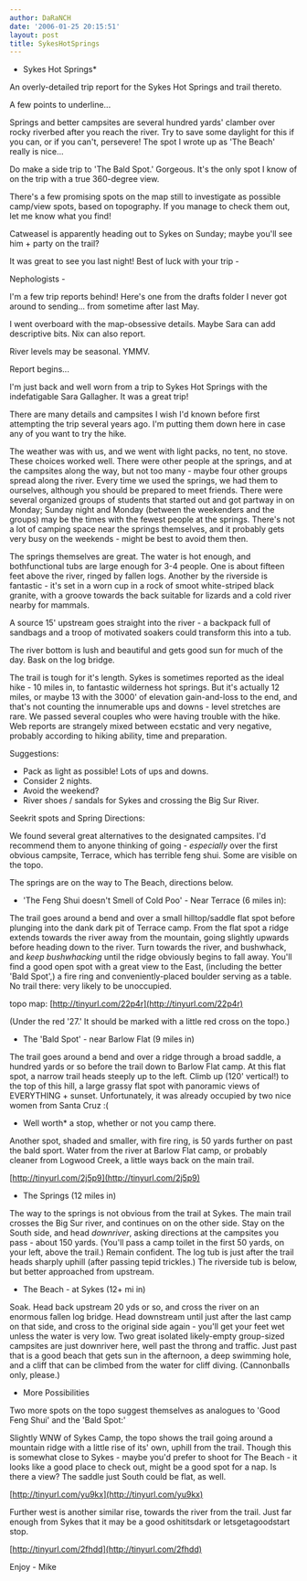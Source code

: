 ```yaml
---
author: DaRaNCH
date: '2006-01-25 20:15:51'
layout: post
title: SykesHotSprings
---
```


* Sykes Hot Springs*

An overly-detailed trip report for the Sykes Hot Springs and trail thereto.


A few points to underline...

Springs and better campsites are several hundred yards' clamber over rocky riverbed after you reach the river.  Try to save some daylight for this if you can, or if you can't, persevere!  The spot I wrote up as 'The Beach' really is nice...

Do make a side trip to 'The Bald Spot.'  Gorgeous.  It's the only spot I know of on the trip with a true 360-degree view.

There's a few promising spots on the map still to investigate as possible camp/view spots, based on topography.  If you manage to check them out, let me know what you find!

Catweasel is apparently heading out to Sykes on Sunday; maybe you'll see him + party on the trail?

It was great to see you last night!  Best of luck with your trip -



<report follows>





Nephologists -

I'm a few trip reports behind!  Here's one from the drafts folder I
never got around to sending... from sometime after last May.

I went overboard with the map-obsessive details.  Maybe Sara can add
descriptive bits.  Nix can also report.

River levels may be seasonal.  YMMV.

Report begins...


I'm just back and well worn from a trip to Sykes Hot Springs with the indefatigable Sara Gallagher.  It was a great trip!

There are many details and campsites I wish I'd known before first attempting the trip several years ago.  I'm putting them down here in case any of you want to try the hike.

The weather was with us, and we went with light packs, no tent, no stove.  These choices worked well.  There were other people at the springs, and at the campsites along the way, but not too many - maybe four other groups spread along the river.  Every time we used the springs, we had them to ourselves, although you should be prepared to meet friends.  There were several organized groups of students that started out and got partway in on Monday; Sunday night and Monday (between the weekenders and the groups) may be the times with the fewest people at the springs.  There's not a lot of camping space near
the springs themselves, and it probably gets very busy on the weekends - might be best to avoid them then.

The springs themselves are great.  The water is hot enough, and bothfunctional tubs are large enough for 3-4 people.  One is about fifteen feet above the river, ringed by fallen logs.  Another by the riverside is fantastic - it's set in a worn cup in a rock of smoot white-striped black granite, with a groove towards the back suitable for lizards and
a cold river nearby for mammals.

A source 15' upstream goes straight into the river - a backpack full of sandbags and a troop of motivated soakers could transform this into a tub.

The river bottom is lush and beautiful and gets good sun for much of the day.  Bask on the log bridge.

The trail is tough for it's length.  Sykes is sometimes reported as
the ideal hike - 10 miles in, to fantastic wilderness hot springs.
But it's actually 12 miles, or maybe 13 with the 3000' of elevation
gain-and-loss to the end, and that's not counting the innumerable ups
and downs - level stretches are rare.  We passed several couples who
were having trouble with the hike.  Web reports are strangely mixed
between ecstatic and very negative, probably according to hiking
ability, time and preparation.


Suggestions:

* Pack as light as possible!  Lots of ups and downs.
* Consider 2 nights.
* Avoid the weekend?
* River shoes / sandals for Sykes and crossing the Big Sur River.


Seekrit spots and Spring Directions:

We found several great alternatives to the designated campsites.  I'd recommend them to anyone thinking of going - *especially* over the first obvious campsite, Terrace, which has terrible feng shui.  Some are visible on the topo.

The springs are on the way to The Beach, directions below.



* 'The Feng Shui doesn't Smell of Cold Poo' - Near Terrace (6 miles in):

The trail goes around a bend and over a small hilltop/saddle flat spot before plunging into the dank dark pit of Terrace camp.  From the flat  spot a ridge extends towards the river away from the mountain, going slightly upwards before heading down to the river.  Turn towards the  river, and bushwhack, and *keep bushwhacking* until the ridge obviously begins to fall away.  You'll find a good open spot with a great view to the East, (including the better 'Bald Spot',) a fire ring and conveniently-placed boulder serving as a table.  No trail there: very likely to be unoccupied.

topo map: [http://tinyurl.com/22p4r](http://tinyurl.com/22p4r)

(Under the red '27.'  It should be marked with a little red cross on
the topo.)



* The 'Bald Spot' - near Barlow Flat (9 miles in)

The trail goes around a bend and over a ridge through a broad saddle,
a hundred yards or so before the trail down to Barlow Flat camp.  At
this flat spot, a narrow trail heads steeply up to the left.  Climb up
(120' vertical!) to the top of this hill, a large grassy flat spot
with panoramic views of EVERYTHING + sunset.  Unfortunately, it was
already occupied by two nice women from Santa Cruz :(

* Well worth* a stop, whether or not you camp there.

Another spot, shaded and smaller, with fire ring, is 50 yards further
on past the bald sport.  Water from the river at Barlow Flat camp, or probably cleaner from Logwood Creek, a little ways back on the main trail.

[http://tinyurl.com/2j5p9](http://tinyurl.com/2j5p9)



* The Springs (12 miles in)

The way to the springs is not obvious from the trail at Sykes.  The
main trail crosses the Big Sur river, and continues on on the other
side. Stay on the South side, and head *downriver*, asking directions
at the campsites you pass - about 150 yards.  (You'll pass a camp
toilet in the first 50 yards, on your left, above the trail.)  Remain
confident.  The log tub is just after the trail heads sharply uphill
(after passing tepid trickles.)  The riverside tub is below, but
better approached from upstream.



* The Beach - at Sykes (12+ mi in)

Soak.  Head back upstream 20 yds or so, and cross the river on an
enormous fallen log bridge.  Head downstream until just after the last
camp on that side, and cross to the original side again - you'll get
your feet wet unless the water is very low.  Two great isolated
likely-empty group-sized campsites are just downriver here, well past
the throng and traffic.  Just past that is a good beach that gets sun
in the afternoon, a deep swimming hole, and a cliff that can be
climbed from the water for cliff diving.  (Cannonballs only, please.)



* More Possibilities

Two more spots on the topo suggest themselves as analogues to 'Good
Feng Shui' and the 'Bald Spot:'

Slightly WNW of Sykes Camp, the topo shows the trail going around a
mountain ridge with a little rise of its' own, uphill from the trail.
Though this is somewhat close to Sykes - maybe you'd prefer to shoot
for The Beach - it looks like a good place to check out, might be a
good spot for a nap.  Is there a view?  The saddle just South could be
flat, as well.

[http://tinyurl.com/yu9kx](http://tinyurl.com/yu9kx)

Further west is another similar rise, towards the river from the trail.  Just far enough from Sykes that it may be a good oshititsdark or letsgetagoodstart stop.

[http://tinyurl.com/2fhdd](http://tinyurl.com/2fhdd)

Enjoy -
Mike
